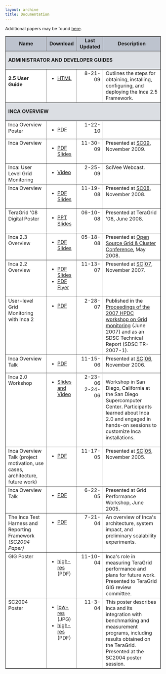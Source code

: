 ```yaml
---
layout: archive
title: Documentation
---
```


<p>Additional papers may be found <a href="/inca/users#pubs">here</a>.</p>
<table border="1" cellspacing="0" cellpadding="5" align="center">
<tbody>
<tr valign="middle" bgcolor="#BDC3CE">
<td bgcolor="#BDC3CE">
<div align="center"><font class="ptext"><strong>Name</strong></font></div>
</td>
<td>
<div align="center"><font class="ptext"><strong>Download</strong></font></div>
</td>
<td>
<div align="center"><font class="ptext"><strong>Last Updated</strong></font></div>
</td>
<td>
<div align="center"><font class="ptext"><strong>Description</strong></font></div>
</td>
</tr>
<tr valign="top" bgcolor="#DBDEE3">
<td colspan="4">
<p><strong>ADMINISTRATOR AND DEVELOPER GUIDES </strong></p>
</td>
</tr>
<tr valign="top" bgcolor="#ffffff">
<td>
<p><font class="ptext"><strong>2.5 User Guide</strong></font></p>
</td>
<td>
<ul>
<li><font class="ptext"><a href="/inca/files/releases/2.5/guide/userguide.html">HTML</a></font><font class="ptext"><br /> </font></li>
</ul>
</td>
<td>
<div align="right"><font class="ptext">8-21-09</font></div>
</td>
<td><font class="ptext">Outlines the steps for obtaining, installing, configuring, and deploying the Inca 2.5 Framework.<br /> </font></td>
</tr>
<tr valign="top" bgcolor="#DBDEE3">
<td colspan="4">
<p><strong>INCA OVERVIEW </strong></p>
</td>
</tr>
<tr valign="top" bgcolor="#ffffff">
<td>Inca Overview Poster</td>
<td>
<ul>
<li><a href="/inca/files/www/jan10_poster.pdf">PDF</a></li>
</ul>
</td>
<td>
<div align="right"><font class="ptext">1-22-10</font></div>
</td>
<td>&nbsp;</td>
</tr>
<tr valign="top" bgcolor="#ffffff">
<td><font class="ptext">Inca Overview</font></td>
<td>
<ul>
<li><a href="/inca/files/www/inca-sc09.pdf">PDF Slides</a></li>
</ul>
</td>
<td>
<div align="right"><font class="ptext">11-30-09</font></div>
</td>
<td><font class="ptext">Presented at <a href="http://sc09.supercomputing.org/"> SC09</a>, November 2009. </font></td>
</tr>
<tr valign="top" bgcolor="#ffffff">
<td>Inca: User Level Grid Monitoring</td>
<td>
<ul>
<li><a href="http://www.scivee.tv/node/10095">Video</a></li>
</ul>
</td>
<td>
<div align="right"><font class="ptext">2-25-09</font></div>
</td>
<td><font class="ptext">SciVee Webcast.</font></td>
</tr>
<tr valign="top" bgcolor="#ffffff">
<td><font class="ptext">Inca Overview</font></td>
<td>
<ul>
<li><a href="/inca/files/www/inca-sc08.pdf">PDF Slides</a></li>
</ul>
</td>
<td>
<div align="right"><font class="ptext">11-19-08</font></div>
</td>
<td><font class="ptext">Presented at <a href="http://sc08.supercomputing.org/"> SC08</a>, November 2008. </font></td>
</tr>
<tr valign="top" bgcolor="#ffffff">
<td><font class="ptext">TeraGrid '08 Digital Poster</font></td>
<td>
<ul>
<li><a href="/inca/files/www/inca-tg08.ppt">PPT Slides</a></li>
</ul>
</td>
<td>
<div align="right"><font class="ptext">06-10-08</font></div>
</td>
<td><font class="ptext">Presented at TeraGrid '08, June 2008. </font></td>
</tr>
<tr valign="top" bgcolor="#ffffff">
<td><font class="ptext">Inca 2.3 Overview </font></td>
<td>
<ul>
<li><a href="/inca/files/www/inca-osgc08.pdf">PDF Slides</a></li>
</ul>
</td>
<td>
<div align="right"><font class="ptext">05-18-08</font></div>
</td>
<td><font class="ptext">Presented at <a href="http://www.globusworld.org/">Open Source Grid &amp; Cluster Conference</a>, May 2008. </font></td>
</tr>
<tr valign="top" bgcolor="#ffffff">
<td><font class="ptext">Inca 2.2 Overview </font></td>
<td>
<ul>
<li><a href="/inca/files/www/sc07_slides.pdf">PDF Slides</a></li>
<li><a href="/inca/files/www/sc07_flyer.pdf">PDF Flyer</a></li>
</ul>
</td>
<td>
<div align="right"><font class="ptext">11-13-07</font></div>
</td>
<td><font class="ptext">Presented at <a href="http://sc07.supercomputing.org/">SC|07</a>, November 2007. </font></td>
</tr>
<tr valign="top" bgcolor="#ffffff">
<td><font class="ptext">User-level Grid Monitoring with Inca 2</font></td>
<td>
<ul>
<li><font class="ptext"><a href="http://doi.acm.org/10.1145/1272680.1272687">PDF</a></font></li>
</ul>
</td>
<td>
<div align="right"><font class="ptext">2-28-07</font></div>
</td>
<td><font class="ptext">Published in the <a href="http://hpdc-monitoring-ws.web.cern.ch/hpdc-monitoring-ws/">Proceedings of the 2007 HPDC workshop on Grid monitoring</a> (June 2007) and as an SDSC Technical Report (SDSC TR-2007-1). <!--http://www.sdsc.edu/pub/techreports/SDSC-TR-2007-1-inca.pdf--> </font></td>
</tr>
<tr valign="top" bgcolor="#ffffff">
<td><font class="ptext">Inca Overview Talk</font></td>
<td>
<ul>
<li><font class="ptext"><a href="/inca/files/www/sc_06.pdf">PDF</a></font></li>
</ul>
</td>
<td>
<div align="right"><font class="ptext">11-15-06</font></div>
</td>
<td><font class="ptext">Presented at <a href="http://sc06.supercomputing.org">SC|06</a>, November 2006. </font></td>
</tr>
<tr valign="top" bgcolor="#ffffff">
<td><font class="ptext">Inca 2.0 Workshop</font></td>
<td>
<ul>
<li><font class="ptext"><a href="/inca/workshop06/agenda">Slides and Video</a></font></li>
</ul>
</td>
<td>
<div align="right"><font class="ptext">2-23-06<br /> 2-24-06 </font></div>
</td>
<td>
<p>Workshop in San Diego, California at the San Diego Supercomputer Center. Participants learned about Inca 2.0 and engaged in hands-on sessions to customize Inca installations.</p>
</td>
</tr>
<tr valign="top" bgcolor="#ffffff">
<td><font class="ptext">Inca Overview Talk (project motivation, use cases, architecture, future work)</font></td>
<td>
<ul>
<li><font class="ptext"><a href="/inca/files/www/inca_sc05.pdf">PDF</a></font></li>
</ul>
</td>
<td>
<div align="right"><font class="ptext">11-17-05</font></div>
</td>
<td><font class="ptext">Presented at <a href="http://sc05.supercomputing.org">SC|05</a>, November 2005. </font></td>
</tr>
<tr valign="top" bgcolor="#ffffff">
<td height="51"><font class="ptext">Inca Overview Talk</font></td>
<td>
<ul>
<li><font class="ptext"><a href="/inca/files/www/inca_GPW_06-2005.pdf">PDF</a></font></li>
</ul>
</td>
<td>
<div align="right"><font class="ptext">6-22-05</font></div>
</td>
<td><font class="ptext">Presented at Grid Performance Workshop, June 2005. </font></td>
</tr>
<tr valign="top" bgcolor="#ffffff">
<td><font class="ptext">The Inca Test Harness and Reporting Framework <br /> <em>(SC2004 Paper)</em> </font></td>
<td>
<ul>
<li><font class="ptext"><a href="/inca/files/www/sc04.pdf">PDF</a></font></li>
</ul>
</td>
<td>
<div align="right"><font class="ptext"> 7-21-04 </font></div>
</td>
<td><font class="ptext">An overview of Inca's architecture, system impact, and preliminary scalability experiments. </font></td>
</tr>
<tr valign="top" bgcolor="#ffffff">
<td><font class="ptext">GIG Poster</font></td>
<td>
<ul>
<li><font class="ptext"><a href="/inca/files/www/poster-gig-sm.pdf">high-res</a> (PDF) <br /> </font></li>
</ul>
</td>
<td>
<div align="right"><font class="ptext"> 11-10-04</font></div>
</td>
<td><font class="ptext">Inca's role in measuring TeraGrid performance and plans for future work. Presented to TeraGrid GIG review committee.</font></td>
</tr>
<tr valign="top" bgcolor="#ffffff">
<td><font class="ptext">SC2004 Poster</font></td>
<td>
<ul>
<li><font class="ptext"><a href="/inca/files/www/poster-sc2004.jpg">low-res</a> (JPG) </font></li>
<li><font class="ptext"><a href="/inca/files/www/poster-sc2004.pdf">high-res</a> (PDF) <br /> </font></li>
</ul>
</td>
<td>
<div align="right"><font class="ptext"> 11-3-04</font></div>
</td>
<td><font class="ptext">This poster describes Inca and its integration with benchmarking and measurement programs, including results obtained on the TeraGrid. Presented at the SC2004 poster session. <br /> </font></td>
</tr>
</tbody>
</table>

